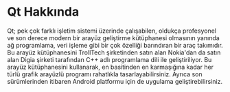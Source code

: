 # Qt Hakkında

Qt; pek çok farklı işletim sistemi üzerinde çalışabilen, oldukça profesyonel ve son derece modern bir arayüz geliştirme kütüphanesi olmasının yanında ağ programlama, veri işleme gibi bir çok özelliği barındıran bir araç takımıdır. Bu arayüz kütüphanesini TrollTech şirketinden satın alan Nokia'dan da satın alan Digia şirketi tarafından C++ adlı programlama dili ile geliştiriliyor. Bu arayüz kütüphanesini kullanarak, en basitinden en karmaşığına kadar her türlü grafik arayüzlü programı rahatlıkla tasarlayabilirsiniz. Ayrıca son sürümlerinden itibaren Android platformu için de uygulama geliştirebilirsiniz.

